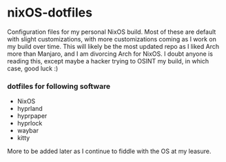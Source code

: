 # nixOS-dotfiles
Configuration files for my personal NixOS build. Most of these are default with slight customizations, with more customizations coming as I work on my build over time. This will likely be the most updated repo as I liked Arch more than Manjaro, and I am divorcing Arch for NixOS. I doubt anyone is reading this, except maybe a hacker trying to OSINT my build, in which case, good luck :)

### dotfiles for following software
- NixOS
- hyprland
- hyprpaper
- hyprlock
- waybar
- kitty

More to be added later as I continue to fiddle with the OS at my leasure. 
